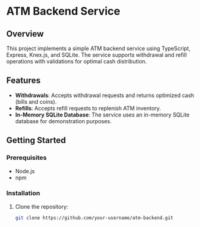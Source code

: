 # ATM Backend Service

## Overview

This project implements a simple ATM backend service using TypeScript, Express, Knex.js, and SQLite. The service supports withdrawal and refill operations with validations for optimal cash distribution.

## Features

- **Withdrawals**: Accepts withdrawal requests and returns optimized cash (bills and coins).
- **Refills**: Accepts refill requests to replenish ATM inventory.
- **In-Memory SQLite Database**: The service uses an in-memory SQLite database for demonstration purposes.

## Getting Started

### Prerequisites

- Node.js
- npm

### Installation

1. Clone the repository:
   ```bash
   git clone https://github.com/your-username/atm-backend.git
